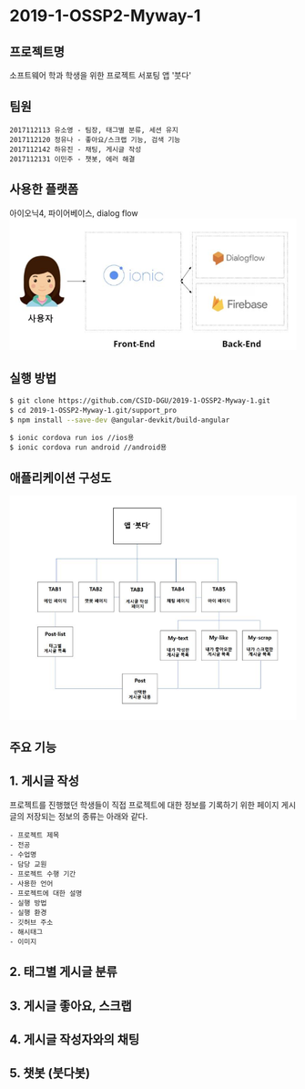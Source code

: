 ﻿2019-1-OSSP2-Myway-1
====================

프로젝트명
----------
소프트웨어 학과 학생을 위한 프로젝트 서포팅 앱 '붓다'

팀원
---
```
2017112113 유소영 - 팀장, 태그별 분류, 세션 유지
2017112120 정유나 - 좋아요/스크랩 기능, 검색 기능
2017112142 하유진 - 채팅, 게시글 작성
2017112131 이민주 - 챗봇, 에러 해결
```
사용한 플랫폼
------------
아이오닉4, 파이어베이스, dialog flow
![platform](./image/platform.JPG)

실행 방법
---------
```bash
$ git clone https://github.com/CSID-DGU/2019-1-OSSP2-Myway-1.git
$ cd 2019-1-OSSP2-Myway-1.git/support_pro
$ npm install --save-dev @angular-devkit/build-angular
```

```bash
$ ionic cordova run ios //ios용
$ ionic cordova run android //android용
```

애플리케이션 구성도
------------------
![apptable](./image/apptable.JPG)

주요 기능
---------

## 1. 게시글 작성

프로젝트를 진행했던 학생들이 직접 프로젝트에 대한 정보를 기록하기 위한 페이지
게시글의 저장되는 정보의 종류는 아래와 같다.

```
- 프로젝트 제목
- 전공
- 수업명
- 담당 교원
- 프로젝트 수행 기간
- 사용한 언어
- 프로젝트에 대한 설명
- 실행 방법
- 실행 환경
- 깃허브 주소
- 해시태그
- 이미지
```


## 2. 태그별 게시글 분류

## 3. 게시글 좋아요, 스크랩

## 4. 게시글 작성자와의 채팅

## 5. 챗봇 (붓다봇)
